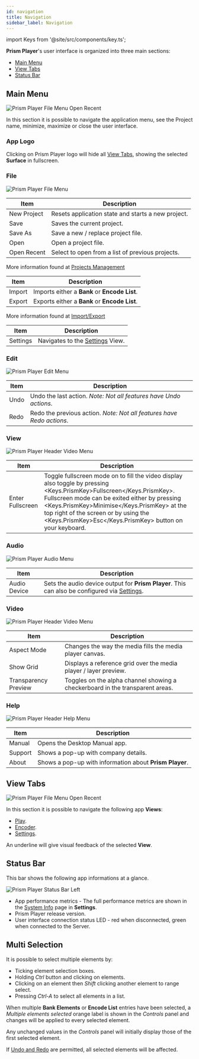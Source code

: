 ```yaml
---
id: navigation
title: Navigation
sidebar_label: Navigation
---
```


import Keys from '@site/src/components/key.ts';

**Prism Player**'s user interface is organized into three main sections:

- [Main Menu](#header-menu)
- [View Tabs](#view-tabs)
- [Status Bar](#status-bar)

## Main Menu
![Prism Player File Menu Open Recent](/prism-images/navigation/player-header-menu.png)

In this section it is possible to navigate the application menu, see the Project name, minimize, maximize or close the user interface.

### App Logo
Clicking on Prism Player logo will hide all [View Tabs](#view-tabs), showing the selected **Surface** in fullscreen.

### File

![Prism Player File Menu](/prism-images/navigation/player-file-menu.png)

|  Item  |   Description   |
|-------------|-----------------|
| New Project |  Resets application state and starts a new project. |
| Save   | Saves the current project. |
| Save As | Save a new / replace project file. |
| Open | Open a project file. |
| Open Recent | Select to open from a list of previous projects. |

More information found at [Projects Management](./projects-management.md) 

|  Item  |   Description   |
|-------------|-----------------|
| Import |  Imports either a **Bank** or **Encode List**. |
| Export   | Exports either a **Bank** or **Encode List**. |

More information found at [Import/Export](./import-export.md)

|  Item  |   Description   |
|-------------|-----------------|
| Settings |  Navigates to the [Settings](../settings/settings.md) View.|

### Edit

![Prism Player Edit Menu](/prism-images/navigation/header-edit.png)

|  Item  |   Description   |
|-------------|-----------------|
|    Undo     |  Undo the last action. *Note: Not all features have Undo actions*. |
|    Redo   |  Redo the previous action. *Note: Not all features have Redo actions*. |

### View

![Prism Player Header Video Menu](/prism-images/navigation/player-header-view.png)

|  Item  |   Description   |
|-------------|-----------------|
| Enter Fullscreen  | Toggle fullscreen mode on to fill the video display also toggle by pressing <Keys.PrismKey>Fullscreen</Keys.PrismKey>. Fullscreen mode can be exited either by pressing <Keys.PrismKey>Minimise</Keys.PrismKey> at the top right of the screen or by using the <Keys.PrismKey>Esc</Keys.PrismKey> button on your keyboard.|

### Audio

![Prism Player Audio Menu](/prism-images/navigation/header-audio.png)

|  Item   |   Description   |
|--------------|-----------------|
| Audio Device | Sets the audio device output for **Prism Player**. This can also be configured via [Settings](../settings/settings-general.md#audio). |

### Video

![Prism Player Header Video Menu](/prism-images/navigation/player-header-video.png)

|  Item  |   Description   |
|-------------|-----------------|
| Aspect Mode |  Changes the way the media fills the media player canvas. |
| Show Grid   | Displays a reference grid over the media player / layer preview. |
| Transparency Preview | Toggles on the alpha channel showing a checkerboard in the transparent areas. |

### Help

![Prism Player Header Help Menu](/prism-images/navigation/header-help.png)

|  Item  |  Description  |
|-----------|-------------|
| Manual  | Opens the Desktop Manual app. |
| Support | Shows a pop-up with company details. |
| About   | Shows a pop-up with information about **Prism Player**. |

## View Tabs
![Prism Player File Menu Open Recent](/prism-images/navigation/player-view-tabs.png)

In this section it is possible to navigate the following app **Views**:

- [Play](../play/play.md).
- [Encoder](../encoder/encoder.md).
- [Settings](../settings/settings.md).

An underline will give visual feedback of the selected **View**.

## Status Bar

This bar shows the following app informations at a glance.

![Prism Player Status Bar Left](/prism-images/navigation/player-status-bar.png)

- App performance metrics - The full performance metrics are shown in the [System Info](../settings/settings-system-info.md) page in **Settings**.
- Prism Player release version.
- User interface connection status LED - red when disconnected, green when connected to the Server.

## Multi Selection

It is possible to select multiple elements by:
- Ticking element selection boxes.
- Holding *Ctrl* button and clicking on elements.
- Clicking on an element then *Shift* clicking another element to range select.
- Pressing *Ctrl-A* to select all elements in a list.

When multiple   **Bank Elements** or **Encode List** entries  have been selected, a *Multiple elements selected* orange label is shown in the *Controls* panel and changes will be applied to every selected element.<br/>

Any unchanged values in the *Controls* panel will initially display those of the first selected element.<br/>

If [Undo and Redo](#edit) are permitted, all selected elements will be affected.